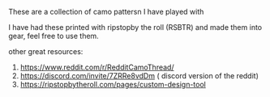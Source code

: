 These are a collection of camo pattersn I have played with 

I have had these printed with ripstopby the roll (RSBTR) and made them into gear, feel free to use them.

other great resources:
1.  https://www.reddit.com/r/RedditCamoThread/
2.  https://discord.com/invite/7ZRRe8vdDm ( discord version of the reddit)
3.  https://ripstopbytheroll.com/pages/custom-design-tool

